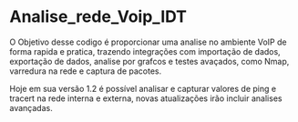 # Analise_rede_Voip_IDT
 
O Objetivo desse codigo é proporcionar uma analise no ambiente VoIP de forma rapida e pratica, trazendo integrações com importação de dados, exportação de dados, analise por grafcos e testes avaçados, como Nmap, varredura na rede e captura de pacotes. 

Hoje em sua versão 1.2 é possível analisar e capturar valores de ping e tracert na rede interna e externa, novas atualizações irão incluir analises avançadas. 
